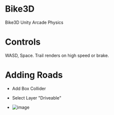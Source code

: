 # Bike3D
Bike3D Unity
Arcade Physics

# Controls
WASD, Space. Trail renders on high speed or brake.

# Adding Roads
- Add Box Collider
- Select Layer "Driveable"

- ![image](https://github.com/user-attachments/assets/a61711ac-dbdb-46d3-b0a4-6e8dd74dde52)
